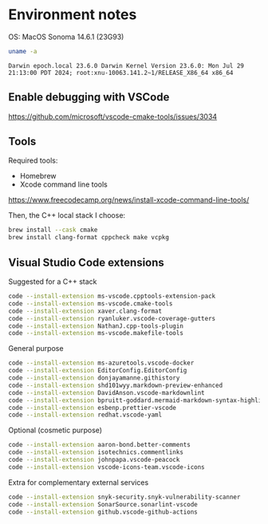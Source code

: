 # Environment notes

OS: MacOS Sonoma 14.6.1 (23G93)

```sh
uname -a
```

```text
Darwin epoch.local 23.6.0 Darwin Kernel Version 23.6.0: Mon Jul 29 21:13:00 PDT 2024; root:xnu-10063.141.2~1/RELEASE_X86_64 x86_64
```

## Enable debugging with VSCode

<https://github.com/microsoft/vscode-cmake-tools/issues/3034>

## Tools

Required tools:

- Homebrew
- Xcode command line tools

<https://www.freecodecamp.org/news/install-xcode-command-line-tools/>

Then, the C++ local stack I choose:

```sh
brew install --cask cmake
brew install clang-format cppcheck make vcpkg

```

## Visual Studio Code extensions

Suggested for a C++ stack

```sh
code --install-extension ms-vscode.cpptools-extension-pack
code --install-extension ms-vscode.cmake-tools
code --install-extension xaver.clang-format
code --install-extension ryanluker.vscode-coverage-gutters
code --install-extension NathanJ.cpp-tools-plugin
code --install-extension ms-vscode.makefile-tools
```

General purpose

```sh
code --install-extension ms-azuretools.vscode-docker
code --install-extension EditorConfig.EditorConfig
code --install-extension donjayamanne.githistory
code --install-extension shd101wyy.markdown-preview-enhanced
code --install-extension DavidAnson.vscode-markdownlint
code --install-extension bpruitt-goddard.mermaid-markdown-syntax-highlighting
code --install-extension esbenp.prettier-vscode
code --install-extension redhat.vscode-yaml
```

Optional (cosmetic purpose)

```sh
code --install-extension aaron-bond.better-comments
code --install-extension isotechnics.commentlinks
code --install-extension johnpapa.vscode-peacock
code --install-extension vscode-icons-team.vscode-icons
```

Extra for complementary external services

```sh
code --install-extension snyk-security.snyk-vulnerability-scanner
code --install-extension SonarSource.sonarlint-vscode
code --install-extension github.vscode-github-actions

```
